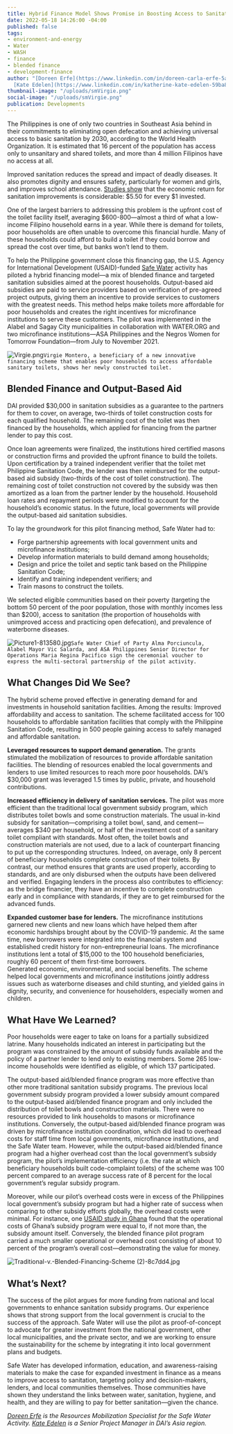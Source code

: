 ```yaml
---
title: Hybrid Finance Model Shows Promise in Boosting Access to Sanitation
date: 2022-05-18 14:26:00 -04:00
published: false
tags:
- environment-and-energy
- Water
- WASH
- finance
- blended finance
- development-finance
author: "[Doreen Erfe](https://www.linkedin.com/in/doreen-carla-erfe-5a841331/) and
  [Kate Edelen](https://www.linkedin.com/in/katherine-kate-edelen-59ba8911/)"
thumbnail-image: "/uploads/smVirgie.png"
social-image: "/uploads/smVirgie.png"
publication: Developments
---
```


The Philippines is one of only two countries in Southeast Asia behind in their commitments to eliminating open defecation and achieving universal access to basic sanitation by 2030, according to the World Health Organization. It is estimated that 16 percent of the population has access only to unsanitary and shared toilets, and more than 4 million Filipinos have no access at all.

Improved sanitation reduces the spread and impact of deadly diseases. It also promotes dignity and ensures safety, particularly for women and girls, and improves school attendance. [Studies show](https://news.un.org/en/story/2014/11/484032-every-dollar-invested-water-sanitation-brings-four-fold-return-costs-un#:~:text=%E2%80%9CEconomic%20benefits%20include%20an%20overall,society%2C%E2%80%9D%20the%20report%20said.) that the economic return for sanitation improvements is considerable: $5.50 for every $1 invested.





One of the largest barriers to addressing this problem is the upfront cost of the toilet facility itself, averaging $600-800—almost a third of what a low-income Filipino household earns in a year. While there is demand for toilets, poor households are often unable to overcome this financial hurdle. Many of these households could afford to build a toilet if they could borrow and spread the cost over time, but banks won’t lend to them.

To help the Philippine government close this financing gap, the U.S. Agency for International Development (USAID)-funded [Safe Water](https://www.dai.com/our-work/projects/philippines-safe-water) activity has piloted a hybrid financing model—a mix of blended finance and targeted sanitation subsidies aimed at the poorest households. Output-based aid subsidies are paid to service providers based on verification of pre-agreed project outputs, giving them an incentive to provide services to customers with the greatest needs. This method helps make toilets more affordable for poor households and creates the right incentives for microfinance institutions to serve these customers. The pilot was implemented in the Alabel and Sagay City municipalities in collaboration with WATER.ORG and two microfinance institutions—ASA Philippines and the Negros Women for Tomorrow Foundation—from July to November 2021. 

![Virgie.png](/uploads/Virgie.png)`Virgie Montero, a beneficiary of a new innovative financing scheme that enables poor households to access affordable sanitary toilets, shows her newly constructed toilet.`

## Blended Finance and Output-Based Aid 

DAI provided $30,000 in sanitation subsidies as a guarantee to the partners for them to cover, on average, two-thirds of toilet construction costs for each qualified household. The remaining cost of the toilet was then financed by the households, which applied for financing from the partner lender to pay this cost. 

Once loan agreements were finalized, the institutions hired certified masons or construction firms and provided the upfront finance to build the toilets. Upon certification by a trained independent verifier that the toilet met Philippine Sanitation Code, the lender was then reimbursed for the output-based aid subsidy (two-thirds of the cost of toilet construction). The remaining cost of toilet construction not covered by the subsidy was then amortized as a loan from the partner lender by the household. Household loan rates and repayment periods were modified to account for the household’s economic status. In the future, local governments will provide the output-based aid sanitation subsidies. 

To lay the groundwork for this pilot financing method, Safe Water had to: 
* Forge partnership agreements with local government units and microfinance institutions;
* Develop information materials to build demand among households;
* Design and price the toilet and septic tank based on the Philippine Sanitation Code;
* Identify and training independent verifiers; and
* Train masons to construct the toilets.

We selected eligible communities based on their poverty (targeting the bottom 50 percent of the poor population, those with monthly incomes less than $200), access to sanitation (the proportion of households with unimproved access and practicing open defecation), and prevalence of waterborne diseases. 

![Picture1-813580.jpg](/uploads/Picture1-813580.jpg)`Safe Water Chief of Party Alma Porciuncula, Alabel Mayor Vic Salarda, and ASA Philippines Senior Director for Operations Maria Regina Pacifico sign the ceremonial voucher to express the multi-sectoral partnership of the pilot activity.`

## What Changes Did We See?

The hybrid scheme proved effective in generating demand for and investments in household sanitation facilities. Among the results:
Improved affordability and access to sanitation. The scheme facilitated access for 100 households to affordable sanitation facilities that comply with the Philippine Sanitation Code, resulting in 500 people gaining access to safely managed and affordable sanitation. 

**Leveraged resources to support demand generation.** The grants stimulated the mobilization of resources to provide affordable sanitation facilities. The blending of resources enabled the local governments and lenders to use limited resources to reach more poor households. DAI’s $30,000 grant was leveraged 1.5 times by public, private, and household contributions.

**Increased efficiency in delivery of sanitation services.** The pilot was more efficient than the traditional local government subsidy program, which distributes toilet bowls and some construction materials. The usual in-kind subsidy for sanitation—comprising a toilet bowl, sand, and cement—averages $340 per household, or half of the investment cost of a sanitary toilet compliant with standards. Most often, the toilet bowls and construction materials are not used, due to a lack of counterpart financing to put up the corresponding structures. Indeed, on average, only 8 percent of beneficiary households complete construction of their toilets. By contrast, our method ensures that grants are used properly, according to standards, and are only disbursed when the outputs have been delivered and verified. Engaging lenders in the process also contributes to efficiency: as the bridge financier, they have an incentive to complete construction early and in compliance with standards, if they are to get reimbursed for the advanced funds. 

**Expanded customer base for lenders.** The microfinance institutions garnered new clients and new loans which have helped them after economic hardships brought about by the COVID-19 pandemic. At the same time, new borrowers were integrated into the financial system and established credit history for non-entrepreneurial loans. The microfinance institutions lent a total of $15,000 to the 100 household beneficiaries, roughly 60 percent of them first-time borrowers.  
Generated economic, environmental, and social benefits. The scheme helped local governments and microfinance institutions jointly address issues such as waterborne diseases and child stunting, and yielded gains in dignity, security, and convenience for householders, especially women and children.  

## What Have We Learned?

Poor households were eager to take on loans for a partially subsidized latrine. Many households indicated an interest in participating but the program was constrained by the amount of subsidy funds available and the policy of a partner lender to lend only to existing members. Some 265 low-income households were identified as eligible, of which 137 participated. 

The output-based aid/blended finance program was more effective than other more traditional sanitation subsidy programs. The previous local government subsidy program provided a lower subsidy amount compared to the output-based aid/blended finance program and only included the distribution of toilet bowls and construction materials. There were no resources provided to link households to masons or microfinance institutions. Conversely, the output-based aid/blended finance program was driven by microfinance institution coordination, which did lead to overhead costs for staff time from local governments, microfinance institutions, and the Safe Water team. However, while the output-based aid/blended finance program had a higher overhead cost than the local government’s subsidy program, the pilot’s implementation efficiency (i.e. the rate at which beneficiary households built code-complaint toilets) of the scheme was 100 percent compared to an average success rate of 8 percent for the local government’s regular subsidy program.

Moreover, while our pilot’s overhead costs were in excess of the Philippines local government’s subsidy program but had a higher rate of success when comparing to other subsidy efforts globally, the overhead costs were minimal. For instance, one [USAID study in Ghana](https://pdf.usaid.gov/pdf_docs/PA00Z7JC.pdf) found that the operational costs of Ghana’s subsidy program were equal to, if not more than, the subsidy amount itself. Conversely, the blended finance pilot program carried a much smaller operational or overhead cost consisting of about 10 percent of the program’s overall cost—demonstrating the value for money. 

![Traditional-v.-Blended-Financing-Scheme (2)-8c7dd4.jpg](/uploads/Traditional-v.-Blended-Financing-Scheme%20(2)-8c7dd4.jpg)

## What’s Next?

The success of the pilot argues for more funding from national and local governments to enhance sanitation subsidy programs. Our experience shows that strong support from the local government is crucial to the success of the approach. Safe Water will use the pilot as proof-of-concept to advocate for greater investment from the national government, other local municipalities, and the private sector, and we are working to ensure the sustainability for the scheme by integrating it into local government plans and budgets.

Safe Water has developed information, education, and awareness-raising materials to make the case for expanded investment in finance as a means to improve access to sanitation, targeting policy and decision-makers, lenders, and local communities themselves. Those communities have shown they understand the links between water, sanitation, hygiene, and health, and they are willing to pay for better sanitation—given the chance.

*[Doreen Erfe](https://www.linkedin.com/in/doreen-carla-erfe-5a841331/) is the Resources Mobilization Specialist for the Safe Water Activity. [Kate Edelen](https://www.linkedin.com/in/katherine-kate-edelen-59ba8911/) is a Senior Project Manager in DAI’s Asia region.*